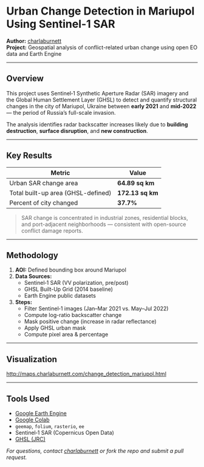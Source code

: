 # Urban Change Detection in Mariupol Using Sentinel-1 SAR

**Author:** [charlaburnett](https://github.com/charlaburnett)  
**Project:** Geospatial analysis of conflict-related urban change using open EO data and Earth Engine

---

## Overview

This project uses Sentinel‑1 Synthetic Aperture Radar (SAR) imagery and the Global Human Settlement Layer (GHSL) to detect and quantify structural changes in the city of Mariupol, Ukraine 
between **early 2021** and **mid‑2022** — the period of Russia’s full-scale invasion.

The analysis identifies radar backscatter increases likely due to **building destruction**, **surface disruption**, and **new construction**.

---

## Key Results

| Metric                             | Value              |
|------------------------------------|--------------------|
| Urban SAR change area              | **64.89 sq km**    |
| Total built-up area (GHSL-defined) | **172.13 sq km**   |
| Percent of city changed            | **37.7%**          |

> SAR change is concentrated in industrial zones, residential blocks, and port-adjacent neighborhoods — consistent with open-source conflict damage reports.

---

## Methodology

1. **AOI:** Defined bounding box around Mariupol
2. **Data Sources:**
   - Sentinel‑1 SAR (VV polarization, pre/post)
   - GHSL Built-Up Grid (2014 baseline)
   - Earth Engine public datasets
3. **Steps:**
   - Filter Sentinel‑1 images (Jan–Mar 2021 vs. May–Jul 2022)
   - Compute log-ratio backscatter change
   - Mask positive change (increase in radar reflectance)
   - Apply GHSL urban mask
   - Compute pixel area & percentage

---

## Visualization

http://maps.charlaburnett.com/change_detection_mariupol.html


---

## Tools Used

- [Google Earth Engine](https://earthengine.google.com/)
- [Google Colab](https://colab.research.google.com/)
- `geemap`, `folium`, `rasterio`, `ee`
- Sentinel‑1 SAR (Copernicus Open Data)
- [GHSL (JRC)](https://ghsl.jrc.ec.europa.eu/)


*For questions, contact [charlaburnett](https://github.com/charlaburnett) or fork the repo and submit a pull request.*

